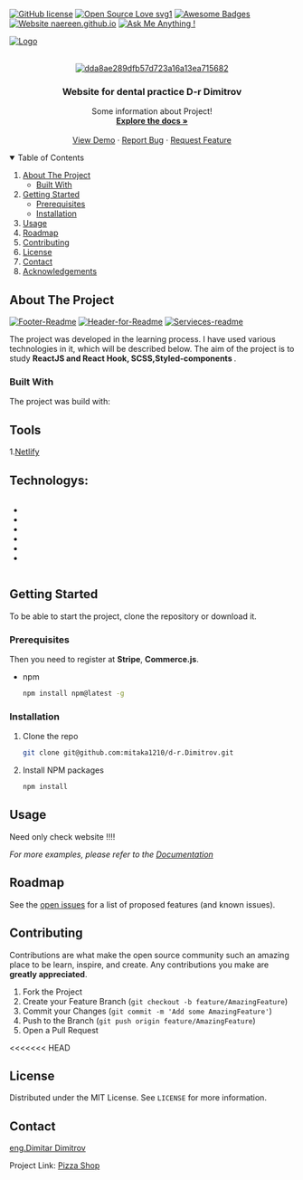 <!-- PROJECT SHIELDS -->
<!--
*** I'm using markdown "reference style" links for readability.
*** Reference links are enclosed in brackets [ ] instead of parentheses ( ).
*** See the bottom of this document for the declaration of the reference variables
*** for contributors-url, forks-url, etc. This is an optional, concise syntax you may use.
*** https://www.markdownguide.org/basic-syntax/#reference-style-links
-->

[![GitHub license](https://img.shields.io/github/license/Naereen/StrapDown.js.svg)](https://github.com/mitaka1210/StrapDown.js/blob/master/LICENSE)
[![Open Source Love svg1](https://badges.frapsoft.com/os/v1/open-source.svg?v=103)](https://github.com/ellerbrock/open-source-badges/)
[![Awesome Badges](https://img.shields.io/badge/badges-awesome-green.svg)](https://github.com/Naereen/badges)
[![Website naereen.github.io](https://img.shields.io/website-up-down-green-red/https/naereen.github.io.svg)](https://naereen.github.io/)
[![Ask Me Anything !](https://img.shields.io/badge/Ask%20me-anything-1abc9c.svg)](https://github.com/mitaka1210)

<div style="display:flex"> 
  <div>
    <a href="https://www.linkedin.com/in/dimitar-dimitrov1201/">
      <img src="https://img.shields.io/badge/LinkedIn-0077B5?style=for-the-badge&logo=linkedin&logoColor=white" alt="Logo" width="" height="" style="margin-right:15px">
    </a>
  </div>
  <div styles="width:9em height:2em">
    <a href="https://twitter.com/dimitar1201">
    <img src="https://img.shields.io/badge/Twitter-1DA1F2?style=for-the-badge&logo=twitter&logoColor=white" alt="" style="margin-right:15px">
    </a>
  </div>
  <div>
    <a href="https://www.facebook.com/mitaka1210">
<img src="https://img.shields.io/badge/Facebook-1877F2?style=for-the-badge&logo=facebook&logoColor=white" alt="" style="margin-right:15px">
    </a></div>
   
</div>

<!-- PROJECT LOGO -->
<br />
<p align="center">
    <a href="https://ibb.co/3Nx1WPW"><img src="https://i.ibb.co/3Nx1WPW/dda8ae289dfb57d723a16a13ea715682.jpg" alt="dda8ae289dfb57d723a16a13ea715682" border="0"></a>

  <h3 align="center">Website for dental practice D-r Dimitrov</h3>

  <p align="center">
    Some information about Project!
    <br />
    <a href="https://github.com/mitaka1210/d-r.Dimitrov"><strong>Explore the docs »</strong></a>
    <br />
    <br />
    <a href="https://app.netlify.com/sites/peaceful-kalam-0617fc/overview">View Demo</a>
    ·
    <a href="https://mitaka1210.github.io/Portfolio-ENG/">Report Bug</a>
    ·
    <a href="https://mitaka1210.github.io/Personal-Portfolio--2/">Request Feature</a>
  </p>
</p>

<!-- TABLE OF CONTENTS -->
<details open="open">
  <summary>Table of Contents</summary>
  <ol>
    <li>
      <a href="#about-the-project">About The Project</a>
      <ul>
        <li><a href="#built-with">Built With</a></li>
      </ul>
    </li>
    <li>
      <a href="#getting-started">Getting Started</a>
      <ul>
        <li><a href="#prerequisites">Prerequisites</a></li>
        <li><a href="#installation">Installation</a></li>
      </ul>
    </li>
    <li><a href="#usage">Usage</a></li>
    <li><a href="#roadmap">Roadmap</a></li>
    <li><a href="#contributing">Contributing</a></li>
    <li><a href="#license">License</a></li>
    <li><a href="#contact">Contact</a></li>
    <li><a href="#acknowledgements">Acknowledgements</a></li>
  </ol>
</details>

<!-- ABOUT THE PROJECT -->

## About The Project

<a href="https://ibb.co/Y2SPbKj"><img src="https://i.ibb.co/Y2SPbKj/Footer-Readme.png" alt="Footer-Readme" border="0"></a>
<a href="https://ibb.co/RBr2KFH"><img src="https://i.ibb.co/RBr2KFH/Header-for-Readme.png" alt="Header-for-Readme" border="0"></a>
<a href="https://ibb.co/jz2PFBv"><img src="https://i.ibb.co/jz2PFBv/Servieces-readme.png" alt="Servieces-readme" border="0"></a>

<p>
  The project was developed in the learning process. I have used various technologies in it, which will be described below. The aim of the project is to study <strong>ReactJS and React Hook, SCSS,Styled-components </strong>.
  </p>

### Built With

The project was build with:

<h2>Tools</h2>

1.<a href="https://app.netlify.com/">Netlify</a>

<h2>Technologys:</h2>

<div style="display:flex">
  <ul>
    <li><img src="https://img.shields.io/badge/HTML5-E34F26?style=for-the-badge&logo=html5&logoColor=white" alt=""></li>
    <li><img src="https://img.shields.io/badge/Sass-CC6699?style=for-the-badge&logo=sass&logoColor=white" alt=""></li>
    <li><img src="https://img.shields.io/badge/JavaScript-F7DF1E?style=for-the-badge&logo=javascript&logoColor=black" alt=""></li>
    <li><img src="https://img.shields.io/badge/React-20232A?style=for-the-badge&logo=react&logoColor=61DAFB" alt=""></li>
    <li><img src="https://img.shields.io/badge/Material--UI-0081CB?style=for-the-badge&logo=material-ui&logoColor=white" alt=""></li>
    <li><img src="https://img.shields.io/badge/React_Router-CA4245?style=for-the-badge&logo=react-router&logoColor=white" alt=""></li>
  </ul>

</div>

<!-- GETTING STARTED -->

## Getting Started

To be able to start the project, clone the repository or download it.

### Prerequisites

Then you need to register at <strong>Stripe</strong>, <strong>Commerce.js</strong>.

- npm
  ```sh
  npm install npm@latest -g
  ```

### Installation

1. Clone the repo
   ```sh
   git clone git@github.com:mitaka1210/d-r.Dimitrov.git
   ```
2. Install NPM packages
   ```sh
   npm install
   ```

<!-- USAGE EXAMPLES -->

## Usage

Need only check website !!!!

_For more examples, please refer to the [Documentation](https://github.com/mitaka1210/ProjectPizza)_

<!-- ROADMAP -->

## Roadmap

See the [open issues](https://github.com/mitaka1210/ProjectPizza) for a list of proposed features (and known issues).

<!-- CONTRIBUTING -->

## Contributing

Contributions are what make the open source community such an amazing place to be learn, inspire, and create. Any contributions you make are **greatly appreciated**.

1. Fork the Project
2. Create your Feature Branch (`git checkout -b feature/AmazingFeature`)
3. Commit your Changes (`git commit -m 'Add some AmazingFeature'`)
4. Push to the Branch (`git push origin feature/AmazingFeature`)
5. Open a Pull Request

<<<<<<< HEAD

<!-- LICENSE -->

## License

Distributed under the MIT License. See `LICENSE` for more information.

<!-- CONTACT -->

## Contact

<a href="https://mitaka1210.github.io/Portfolio-ENG/">eng.Dimitar Dimitrov</a>

Project Link: <a href="https://my-pizza-shop-1.herokuapp.com/">Pizza Shop</a>
